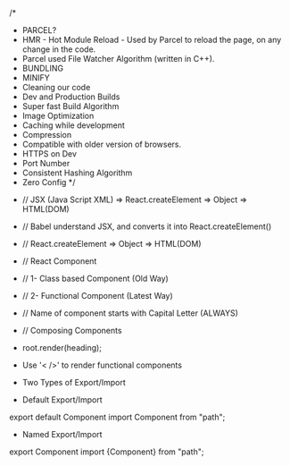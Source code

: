 /*
 * PARCEL?
 * HMR - Hot Module Reload - Used by Parcel to reload the page, on any change in the code.
 * Parcel used File Watcher Algorithm (written in C++).
 * BUNDLING
 * MINIFY
 * Cleaning our code
 * Dev and Production Builds
 * Super fast Build Algorithm
 * Image Optimization
 * Caching while development
 * Compression
 * Compatible with older version of browsers.
 * HTTPS on Dev
 * Port Number
 * Consistent Hashing Algorithm
 * Zero Config
 */

- // JSX (Java Script XML) => React.createElement => Object => HTML(DOM)
- // Babel understand JSX, and converts it into React.createElement()

- // React.createElement => Object => HTML(DOM)

- // React Component
- // 1- Class based Component (Old Way)

- // 2- Functional Component (Latest Way)
- // Name of component starts with Capital Letter (ALWAYS)
- // Composing Components


- root.render(heading);
- Use '< />' to render functional components   
 
- Two Types of Export/Import
 
- Default Export/Import

export default Component
import Component from "path";

- Named Export/Import
 
export Component
import {Component} from "path";
 